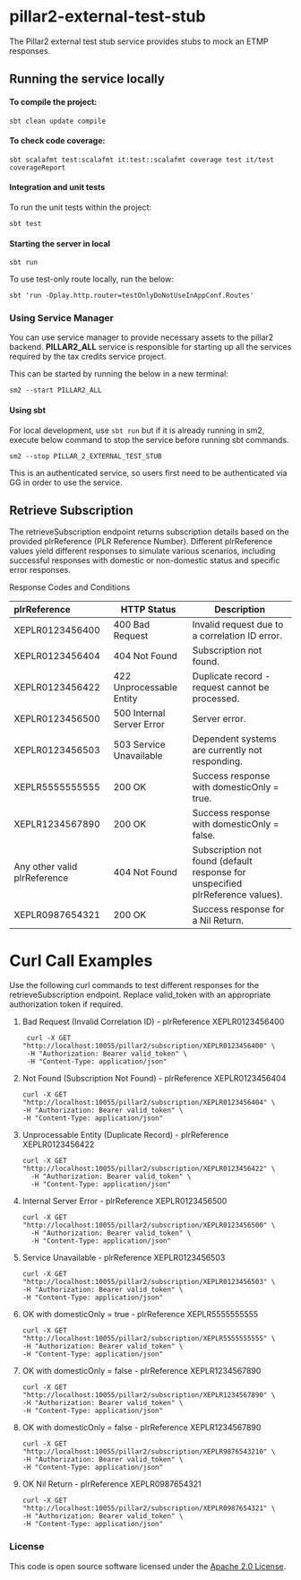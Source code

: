 
# pillar2-external-test-stub

The Pillar2 external test stub service provides stubs to mock an ETMP responses.

## Running the service locally

#### To compile the project:

`sbt clean update compile`

#### To check code coverage:

`sbt scalafmt test:scalafmt it:test::scalafmt coverage test it/test coverageReport`

#### Integration and unit tests

To run the unit tests within the project:

`sbt test`

#### Starting the server in local

`sbt run`

To use test-only route locally, run the below:

`sbt 'run -Dplay.http.router=testOnlyDoNotUseInAppConf.Routes'`

### Using Service Manager

You can use service manager to provide necessary assets to the pillar2 backend.
**PILLAR2_ALL** service is responsible for starting up all the services required by the tax credits service project.

This can be started by running the below in a new terminal:

    sm2 --start PILLAR2_ALL

#### Using sbt

For local development, use `sbt run` but if it is already running in sm2, execute below command to stop the
service before running sbt commands.

    sm2 --stop PILLAR_2_EXTERNAL_TEST_STUB

This is an authenticated service, so users first need to be authenticated via GG in order to use the service.


## Retrieve Subscription

The retrieveSubscription endpoint returns subscription details based on the provided plrReference (PLR Reference Number). Different plrReference values yield different responses to simulate various scenarios, including successful responses with domestic or non-domestic status and specific error responses.

Response Codes and Conditions

| plrReference                 | HTTP Status               | Description                                                                    |
|:-----------------------------|---------------------------|--------------------------------------------------------------------------------|
| XEPLR0123456400              | 400 Bad Request           | Invalid request due to a correlation ID error.                                 |
| XEPLR0123456404              | 404 Not Found             | Subscription not found.                                                        |
| XEPLR0123456422              | 422 Unprocessable Entity  | Duplicate record - request cannot be processed.                                |
| XEPLR0123456500              | 500 Internal Server Error | Server error.                                                                  |
| XEPLR0123456503              | 503 Service Unavailable   | Dependent systems are currently not responding.                                |
| XEPLR5555555555              | 200 OK                    | Success response with domesticOnly = true.                                     |
| XEPLR1234567890              | 200 OK                    | Success response with domesticOnly = false.                                    |                                               
| Any other valid plrReference | 404 Not Found             | Subscription not found (default response for unspecified plrReference values). |                                               
| XEPLR0987654321              | 200 OK                    | Success response for a Nil Return.                                             |                                               

# Curl Call Examples

Use the following curl commands to test different responses for the retrieveSubscription endpoint. Replace valid_token with an appropriate authorization token if required.

1. Bad Request (Invalid Correlation ID) - plrReference XEPLR0123456400
     ```
      curl -X GET "http://localhost:10055/pillar2/subscription/XEPLR0123456400" \
      -H "Authorization: Bearer valid_token" \
      -H "Content-Type: application/json"
      ```
2. Not Found (Subscription Not Found) - plrReference XEPLR0123456404
    ```
    curl -X GET "http://localhost:10055/pillar2/subscription/XEPLR0123456404" \
    -H "Authorization: Bearer valid_token" \
    -H "Content-Type: application/json"
    ```
3. Unprocessable Entity (Duplicate Record) - plrReference XEPLR0123456422
    ```
    curl -X GET "http://localhost:10055/pillar2/subscription/XEPLR0123456422" \
      -H "Authorization: Bearer valid_token" \
      -H "Content-Type: application/json"
    ```
4. Internal Server Error - plrReference XEPLR0123456500
    ```
    curl -X GET "http://localhost:10055/pillar2/subscription/XEPLR0123456500" \
      -H "Authorization: Bearer valid_token" \
      -H "Content-Type: application/json"
    ```
5. Service Unavailable - plrReference XEPLR0123456503
    ```
   curl -X GET "http://localhost:10055/pillar2/subscription/XEPLR0123456503" \
   -H "Authorization: Bearer valid_token" \
   -H "Content-Type: application/json"
    ```
6. OK with domesticOnly = true - plrReference XEPLR5555555555
    ```
   curl -X GET "http://localhost:10055/pillar2/subscription/XEPLR5555555555" \
   -H "Authorization: Bearer valid_token" \
   -H "Content-Type: application/json"
    ```
7. OK with domesticOnly = false - plrReference XEPLR1234567890
    ```
   curl -X GET "http://localhost:10055/pillar2/subscription/XEPLR1234567890" \
   -H "Authorization: Bearer valid_token" \
   -H "Content-Type: application/json"
    ```
8. OK with domesticOnly = false - plrReference XEPLR1234567890
    ```
   curl -X GET "http://localhost:10055/pillar2/subscription/XEPLR9876543210" \
   -H "Authorization: Bearer valid_token" \
   -H "Content-Type: application/json"
    ```

9. OK Nil Return - plrReference XEPLR0987654321
    ```
   curl -X GET "http://localhost:10055/pillar2/subscription/XEPLR0987654321" \
   -H "Authorization: Bearer valid_token" \
   -H "Content-Type: application/json"
    ```
   
### License

This code is open source software licensed under the [Apache 2.0 License]("http://www.apache.org/licenses/LICENSE-2.0.html").